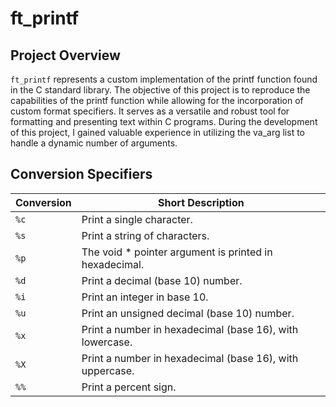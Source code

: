 # ft_printf

## Project Overview
`ft_printf` represents a custom implementation of the printf function found in the C standard library. The objective of this project is to reproduce the capabilities of the printf function while allowing for the incorporation of custom format specifiers. It serves as a versatile and robust tool for formatting and presenting text within C programs. During the development of this project, I gained valuable experience in utilizing the va_arg list to handle a dynamic number of arguments.

## Conversion Specifiers

| Conversion | Short Description                                            |
|------------|-------------------------------------------------------------|
| `%c`       | Print a single character.                                   |
| `%s`       | Print a string of characters.                               |
| `%p`       | The void * pointer argument is printed in hexadecimal.      |
| `%d`       | Print a decimal (base 10) number.                            |
| `%i`       | Print an integer in base 10.                                 |
| `%u`       | Print an unsigned decimal (base 10) number.                 |
| `%x`       | Print a number in hexadecimal (base 16), with lowercase.   |
| `%X`       | Print a number in hexadecimal (base 16), with uppercase.   |
| `%%`       | Print a percent sign.                                        |
